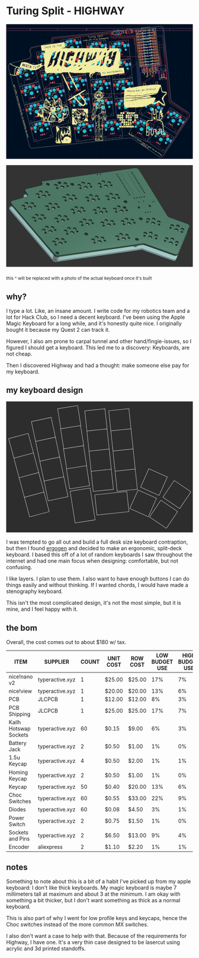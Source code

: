 # Turing Split - HIGHWAY

![alt text](resources/images/pcb.png)

![alt text](resources/images/case-cad.png)

<sub>this ^ will be replaced with a photo of the actual keyboard once it's built</sub>

## why?

I type a lot. Like, an insane amount. I write code for my robotics team and a lot for Hack Club, so I need a decent keyboard.
I've been using the Apple Magic Keyboard for a long while, and it's honestly quite nice. I originally bought it because my Quest 2 can track it.

However, I also am prone to carpal tunnel and other hand/fingie-issues, so I figured I should get a keyboard.
This led me to a discovery: Keyboards, are not cheap.

Then I discovered Highway and had a thought: make someone else pay for my keyboard.

## my keyboard design

![the layout](resources/images/layout.png)

I was tempted to go all out and build a full desk size keyboard contraption, but then I found [ergogen](https://ergogen.ceoloide.com/?exp=kicanvas) and decided to make an ergonomic, split-deck keyboard.
I based this off of a lot of random keyboards I saw throughout the internet and had one main focus when designing: comfortable, but not confusing.

I like layers. I plan to use them. I also want to have enough buttons I can do things easily and without thinking. If I wanted chords, I would have made a stenography keyboard.

This isn't the most complicated design, it's not the most simple, but it is mine, and I feel happy with it.

## the bom

Overall, the cost comes out to about $180 w/ tax.

| ITEM                  | SUPPLIER        | COUNT | UNIT COST | ROW COST | LOW BUDGET USE | HIGH BUDGET USE |
| --------------------- | --------------- | ----- | --------- | -------- | -------------- | --------------- |
| nice!nano v2          | typeractive.xyz | 1     | $25.00    | $25.00   | 17%            | 7%              |
| nice!view             | typeractive.xyz | 1     | $20.00    | $20.00   | 13%            | 6%              |
| PCB                   | JLCPCB          | 1     | $12.00    | $12.00   | 8%             | 3%              |
| PCB Shipping          | JLCPCB          | 1     | $25.00    | $25.00   | 17%            | 7%              |
| Kailh Hotswap Sockets | typeractive.xyz | 60    | $0.15     | $9.00    | 6%             | 3%              |
| Battery Jack          | typeractive.xyz | 2     | $0.50     | $1.00    | 1%             | 0%              |
| 1.5u Keycap           | typeractive.xyz | 4     | $0.50     | $2.00    | 1%             | 1%              |
| Homing Keycap         | typeractive.xyz | 2     | $0.50     | $1.00    | 1%             | 0%              |
| Keycap                | typeractive.xyz | 50    | $0.40     | $20.00   | 13%            | 6%              |
| Choc Switches         | typeractive.xyz | 60    | $0.55     | $33.00   | 22%            | 9%              |
| Diodes                | typeractive.xyz | 60    | $0.08     | $4.50    | 3%             | 1%              |
| Power Switch          | typeractive.xyz | 2     | $0.75     | $1.50    | 1%             | 0%              |
| Sockets and Pins      | typeractive.xyz | 2     | $6.50     | $13.00   | 9%             | 4%              |
| Encoder               | aliexpress      | 2     | $1.10     | $2.20    | 1%             | 1%              |

## notes

Something to note about this is a bit of a habit I've picked up from my apple keyboard: I don't like thick keyboards. My magic keyboard is maybe 7 millimeters tall at maximum and about 3 at the minimum. I am okay with something a bit thicker, but I don't want something as thick as a normal keyboard.

This is also part of why I went for low profile keys and keycaps, hence the Choc switches instead of the more common MX switches.

I also don't want a case to help with that. Because of the requirements for Highway, I have one. It's a very thin case designed to be lasercut using acrylic and 3d printed standoffs.

